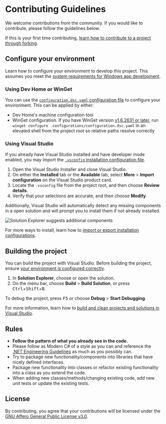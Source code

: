 # Contributing Guidelines

We welcome contributions from the community. If you would like to contribute, please follow the guidelines below.

If this is your first time contributing, [learn how to contribute to a project through forking](https://docs.github.com/en/get-started/exploring-projects-on-github/contributing-to-a-project).

## Configure your environment

Learn how to configure your environment to develop this project. This assumes you meet the [system requirements for Windows app development](https://learn.microsoft.com/en-us/windows/apps/windows-app-sdk/system-requirements).

### Using Dev Home or WinGet

You can use the [`configuration.dsc.yaml` configuration file](.configurations/configuration.dsc.yaml) to configure your environment. This can be applied by either:

* Dev Home's machine configuration tool
* WinGet configuration. If you have WinGet version [v1.6.2631 or later](https://github.com/microsoft/winget-cli/releases), run `winget configure .configurations/configuration.dsc.yaml` in an elevated shell from the project root so relative paths resolve correctly

### Using Visual Studio

If you already have Visual Studio installed and have developer mode enabled, you may import the [`.vsconfig` installation configuration file](.vsconfig).

1. Open the Visual Studio Installer and close Visual Studio.
1. On either the **Installed** tab or the **Available** tab, select **More** > **Import configuration** on the Visual Studio product card.
1. Locate the `.vsconfig` file from the project root, and then choose **Review details**.
1. Verify that your selections are accurate, and then choose **Modify**.

Additionally, Visual Studio will automatically detect any missing components in a open solution and will prompt you to install them if not already installed.

![Solution Explorer suggests additional components](https://learn.microsoft.com/en-us/visualstudio/install/media/vs-2019/solution-explorer-config-file.png?view=vs-2022)

For more ways to install, learn how to [import or export installation configurations](https://learn.microsoft.com/en-us/visualstudio/install/import-export-installation-configurations?view=vs-2022).

## Building the project

You can build the project with Visual Studio. Before building the project, ensure [your environment is configured correctly](#configure-your-environment).

1. In **Solution Explorer**, choose or open the solution.
1. On the menu bar, choose **Build** > **Build Solution**, or press <kbd>Ctrl</kbd>+<kbd>Shift</kbd>+<kbd>B</kbd>.

To debug the project, press <kbd>F5</kbd> or choose **Debug** > **Start Debugging**.

For more information, learn how to [build and clean projects and solutions in Visual Studio](https://learn.microsoft.com/en-us/visualstudio/install/import-export-installation-configurations?view=vs-2022).

## Rules

* **Follow the pattern of what you already see in the code.**
* Please follow as Modern C# of a style as you can and reference the [.NET Engineering Guidelines](https://github.com/dotnet/aspnetcore/wiki/Engineering-guidelines) as much as you possibly can.
* Try to package new functionality/components into libraries that have nicely defined interfaces.
* Package new functionality into classes or refactor existing functionality into a class as you extend the code.
* When adding new classes/methods/changing existing code, add new unit tests or update the existing tests.

## License

By contributing, you agree that your contributions will be licensed under the [GNU Affero General Public License v3.0](https://github.com/RyanLua/FluentAutoClicker?tab=AGPL-3.0-1-ov-file).
